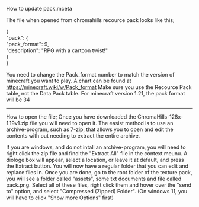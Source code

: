 How to update pack.mceta

The file when opened from chromahills recource pack looks like this;


{ \
  "pack": { \
    "pack_format": 9, \
    "description": "RPG with a cartoon twist!" \
  } \
}
 
You need to change the Pack_format number to match the version of minecraft you want to play. A chart can be found at https://minecraft.wiki/w/Pack_format
Make sure you use the Recource Pack table, not the Data Pack table.
For minecraft version 1.21, the pack format will be 34

----

How to open the file;
Once you have downloaded the ChromaHills-128x-1.19v1.zip file you will need to open it.
The easist method is to use an archive-program, such as 7-zip, that allows you to open and edit the contents with out needing to extract the entire archive.


If you are windows, and do not intall an archive-program, you will need to right click the zip file and find the "Extract All" file in the context meunu. 
A diologe box will appear, select a location, or leave it at default, and press the Extract button.
You will now have a regular folder that you can edit and replace files in.
Once you are done, go to the root folder of the texture pack, you will see a folder called "assets", some txt documents and file called pack.png.
Select all of these files, right click them and hover over the "send to" option, and select "Compressed (Zipped) Folder". (On windows 11, you will have to click "Show more Options" first)
